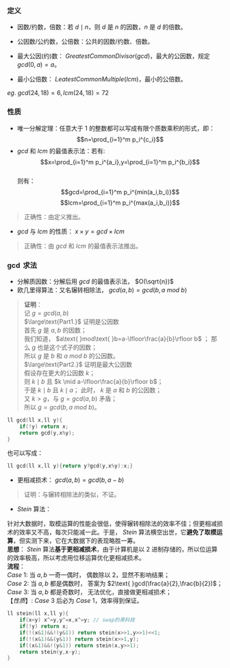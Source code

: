 ### 定义
- 因数/约数，倍数：若 $d \mid n$，则 $d$ 是 $n$ 的因数，$n$ 是 $d$ 的倍数。
- 公因数/公约数，公倍数：公共的因数/约数、倍数。

- 最大公因(约)数： $GreatestCommonDivisor(gcd)$，最大的公因数，规定 $gcd(0,a)=a$。

- 最小公倍数： $LeatestCommonMultiple(lcm)$，最小的公倍数。

$eg.\text{ }gcd(24,18)=6,lcm(24,18)=72$
### 性质
- 唯一分解定理：任意大于 $1$ 的整数都可以写成有限个质数乘积的形式，即：
$$n=\prod_{i=1}^m p_i^{c_i}$$
- $gcd$ 和 $lcm$ 的最值表示法：若有:  
$$x=\prod_{i=1}^m p_i^{a_i},y=\prod_{i=1}^m p_i^{b_i}$$  
则有：  
$$gcd=\prod_{i=1}^m p_i^{min(a_i,b_i)}$$
$$lcm=\prod_{i=1}^m p_i^{max(a_i,b_i)}$$
> 正确性：由定义推出。
- $gcd$ 与 $lcm$ 的性质： $x \times y=gcd \times lcm$
> 正确性：由 $gcd$ 和 $lcm$ 的最值表示法推出。
### $\gcd$ 求法
- 分解质因数：分解后用 $gcd$ 的最值表示法， $O(\sqrt{n})$
- 欧几里得算法：又名辗转相除法， $gcd(a,b)=gcd(b,a\text{ }mod\text{ }b)$
> **证明**：  
记 $g=gcd(a,b)$  
$\large\text{Part1.}$ 证明是公因数  
首先 $g$ 是 $a,b$ 的因数；  
我们知道， $a\text{ }mod\text{ }b=a-\lfloor\frac{a}{b}\rfloor b$ ；
那么 $g$ 也是这个式子的因数；  
所以 $g$ 是 $b$ 和 $a\text{ }mod \text{ }b$ 的公因数。  
$\large\text{Part2.}$ 证明是最大公因数  
假设存在更大的公因数 $k$；  
则 $k \mid b$ 且 $k \mid a-\lfloor\frac{a}{b}\rfloor b$；  
于是 $k \mid b$ 且 $k \mid a$；
此时， $k$ 是 $a$ 和 $b$ 的公因数；  
又 $k \gt g$，与 $g=gcd(a,b)$ 矛盾；  
所以 $g=gcd(b,a\text{ }mod\text{ }b)$。
```cpp
ll gcd(ll x,ll y){
	if(!y) return x;
	return gcd(y,x%y);
}
```
也可以写成：
```cpp
ll gcd(ll x,ll y){return y?gcd(y,x%y):x;}
```
- 更相减损术： $gcd(a,b)=gcd(b,a-b)$
> 证明：与辗转相除法的类似，不证。
- $Stein$ 算法：

针对大数据时，取模运算的性能会很低，使得辗转相除法的效率不佳；但更相减损术的效率又不高，每次只能减一此。于是， $Stein$ 算法横空出世，它**避免了取模运算**，但实测下来，它在大数据下的表现略胜一筹。  
**思想**： $Stein$ 算法**基于更相减损术**，由于计算机是以 $2$ 进制存储的，所以位运算的效率极高，所以考虑用位移运算优化更相减损术。  
**流程**：   
$Case\text{ }1:$ 当 $a,b$ 一奇一偶时，
偶数除以 $2$，显然不影响结果；  
$Case\text{ }2:$ 当 $a,b$ 都是偶数时，
答案为 $2\text{ }gcd(\frac{a}{2},\frac{b}{2})$；  
$Case\text{ }3:$ 当 $a,b$ 都是奇数时，
无法优化，直接做更相减损术；  
$【性质】:$
$Case\text{ }3$ 后必为 $Case\text{ }1$，效率得到保证。  
```cpp
ll stein(ll x,ll y){
	if(x<y) x^=y,y^=x,x^=y; // swap的黑科技
	if(!y) return x;
	if(!(x&1)&&!(y&1)) return stein(x>>1,y>>1)<<1;
	if(!(x&1)&&(y&1)) return stein(x>>1,y);
	if((x&1)&&!(y&1)) return stein(x,y>>1);
	return stein(y,x-y);
}
```
